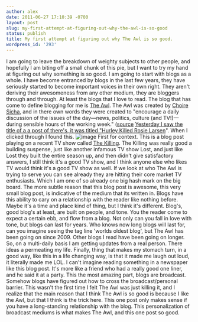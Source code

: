 ```yaml
---
author: alex
date: 2011-06-27 17:10:39 -0700
layout: post
slug: my-first-attempt-at-figuring-out-why-the-awl-is-so-good
status: publish
title: My first attempt at figuring out why The Awl is so good.
wordpress_id: '293'
---
```


I am going to leave the breakdown of weighty subjects to other people,
and hopefully I am biting off a small chunk of this pie, but I want to
try my hand at figuring out why something is so good. I am going to
start with blogs as a whole. I have become entranced by blogs in the
last few years, they have seriously started to become important voices
in their own right. They aren't deriving their awesomeness from any
other medium, they are bloggers through and through. At least the blogs
that I love to read. The blog that has come to define blogging for me is
[The Awl](http://www.theawl.com/). The Awl was created by [Choire
Sicha](witter.com/choire), and in there own words they were created to
"encourage a daily discussion of the issues of the day—news, politics,
culture (and TV!)—during sensible hours of the working week."
([source](http://www.theawl.com/about) [Yesterday I saw the title of a a
post of there's, it was titled "](http://www.theawl.com/about)[Hurley
Killed Rosie
Larsen](http://www.theawl.com/2011/06/hurley-killed-rosie-larsen)". When
I clicked through I found this.
![image](http://dl.dropbox.com/u/133599/Screenshots/v3x_.png) First for
context. This is a blog post playing on a recent TV show called [The
Killing](http://www.amctv.com/shows/the-killing). The Killing was really
good a building suspense, just like another infamous TV show Lost, and
just like Lost they built the entire season up, and then didn't give
satisfactory answers, I still think it's a good TV show, and I think
anyone else who likes TV would think it's a good TV show as well. If we
look at who The Awl is trying to serve you can see already they are
hitting their core market TV enthusiasts. Which I am one of so already
one big hash mark on the big board. The more subtle reason that this
blog post is awesome, this very small blog post, is indicative of the
medium that its written in. Blogs have this ability to cary on a
relationship with the reader like nothing before. Maybe it's a time and
place kind of thing, but I think it's different. Blog's, good blog's at
least, are built on people, and tone. You the reader come to expect a
certain ebb, and flow from a blog. Not only can you fall in love with
tone, but blogs can last for years. Who knows now long blogs will last
for, can you imagine seeing the tag line 'worlds oldest blog', but The
Awl has been going on since 2009. Other blogs I read have been going on
longer. So, on a multi-daily basis I am getting updates from a real
person. There ideas a permeating my life. Finally, thing that makes my
stomach turn, in a good way, like this in a life changing way, is that
it made me laugh out loud, it literally made me LOL. I can't imagine
reading something in a newspaper like this blog post. It's more like a
friend who had a really good one liner, and he said it at a party. This
the most amazing part, blogs are broadcast. Somehow blogs have figured
out how to cross the broadcast/personal barrier. This wasn't the first
time I felt The Awl was just killing it, and I realize that the main
reason that I think The Awl is so good is because I like the Awl, but
that I think is the trick here. This one post only makes sense if you
have a long-standing relationship with the blog. This personalization of
broadcast mediums is what makes The Awl, and this one post so good.
